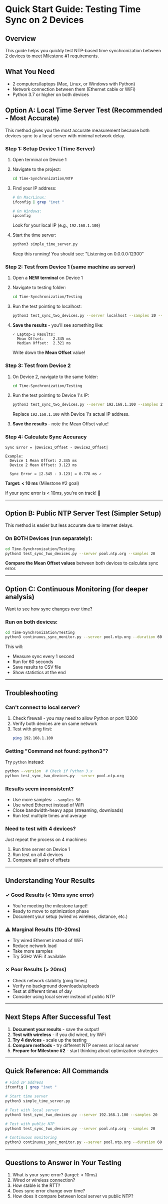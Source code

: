 # Quick Start Guide: Testing Time Sync on 2 Devices

## Overview
This guide helps you quickly test NTP-based time synchronization between 2 devices to meet Milestone #1 requirements.

## What You Need
- 2 computers/laptops (Mac, Linux, or Windows with Python)
- Network connection between them (Ethernet cable or WiFi)
- Python 3.7 or higher on both devices

## Option A: Local Time Server Test (Recommended - Most Accurate)

This method gives you the most accurate measurement because both devices sync to a local server with minimal network delay.

### Step 1: Setup Device 1 (Time Server)

1. Open terminal on Device 1
2. Navigate to the project:
   ```bash
   cd Time-Synchronization/NTP
   ```

3. Find your IP address:
   ```bash
   # On Mac/Linux:
   ifconfig | grep "inet "
   
   # On Windows:
   ipconfig
   ```
   
   Look for your local IP (e.g., `192.168.1.100`)

4. Start the time server:
   ```bash
   python3 simple_time_server.py
   ```
   
   Keep this running! You should see: "Listening on 0.0.0.0:12300"

### Step 2: Test from Device 1 (same machine as server)

1. Open a **NEW terminal** on Device 1
2. Navigate to testing folder:
   ```bash
   cd Time-Synchronization/Testing
   ```

3. Run the test pointing to localhost:
   ```bash
   python3 test_sync_two_devices.py --server localhost --samples 20 --device1 "Laptop-1"
   ```

4. **Save the results** - you'll see something like:
   ```
   ✓ Laptop-1 Results:
     Mean Offset:    2.345 ms
     Median Offset:  2.321 ms
   ```
   
   Write down the **Mean Offset** value!

### Step 3: Test from Device 2

1. On Device 2, navigate to the same folder:
   ```bash
   cd Time-Synchronization/Testing
   ```

2. Run the test pointing to Device 1's IP:
   ```bash
   python3 test_sync_two_devices.py --server 192.168.1.100 --samples 20 --device1 "Laptop-2"
   ```
   
   Replace `192.168.1.100` with Device 1's actual IP address.

3. **Save the results** - note the Mean Offset value!

### Step 4: Calculate Sync Accuracy

```
Sync Error = |Device1_Offset - Device2_Offset|

Example:
  Device 1 Mean Offset: 2.345 ms
  Device 2 Mean Offset: 3.123 ms
  
  Sync Error = |2.345 - 3.123| = 0.778 ms ✓
```

**Target: < 10 ms** (Milestone #2 goal)

If your sync error is < 10ms, you're on track! 🎉

---

## Option B: Public NTP Server Test (Simpler Setup)

This method is easier but less accurate due to internet delays.

### On BOTH Devices (run separately):

```bash
cd Time-Synchronization/Testing
python3 test_sync_two_devices.py --server pool.ntp.org --samples 20
```

**Compare the Mean Offset values** between both devices to calculate sync error.

---

## Option C: Continuous Monitoring (for deeper analysis)

Want to see how sync changes over time?

### Run on both devices:

```bash
cd Time-Synchronization/Testing
python3 continuous_sync_monitor.py --server pool.ntp.org --duration 60 --interval 1.0
```

This will:
- Measure sync every 1 second
- Run for 60 seconds
- Save results to CSV file
- Show statistics at the end

---

## Troubleshooting

### Can't connect to local server?

1. Check firewall - you may need to allow Python or port 12300
2. Verify both devices are on same network
3. Test with ping first:
   ```bash
   ping 192.168.1.100
   ```

### Getting "Command not found: python3"?

Try `python` instead:
```bash
python --version  # Check if Python 3.x
python test_sync_two_devices.py --server pool.ntp.org
```

### Results seem inconsistent?

- Use more samples: `--samples 50`
- Use wired Ethernet instead of WiFi
- Close bandwidth-heavy apps (streaming, downloads)
- Run test multiple times and average

### Need to test with 4 devices?

Just repeat the process on 4 machines:
1. Run time server on Device 1
2. Run test on all 4 devices
3. Compare all pairs of offsets

---

## Understanding Your Results

### ✓ Good Results (< 10ms sync error)
- You're meeting the milestone target!
- Ready to move to optimization phase
- Document your setup (wired vs wireless, distance, etc.)

### ⚠ Marginal Results (10-20ms)
- Try wired Ethernet instead of WiFi
- Reduce network load
- Take more samples
- Try 5GHz WiFi if available

### ✗ Poor Results (> 20ms)
- Check network stability (ping times)
- Verify no background downloads/uploads
- Test at different times of day
- Consider using local server instead of public NTP

---

## Next Steps After Successful Test

1. **Document your results** - save the output!
2. **Test with wireless** - if you did wired, try WiFi
3. **Try 4 devices** - scale up the testing
4. **Compare methods** - try different NTP servers or local server
5. **Prepare for Milestone #2** - start thinking about optimization strategies

---

## Quick Reference: All Commands

```bash
# Find IP address
ifconfig | grep "inet "

# Start time server
python3 simple_time_server.py

# Test with local server
python3 test_sync_two_devices.py --server 192.168.1.100 --samples 20

# Test with public NTP
python3 test_sync_two_devices.py --server pool.ntp.org --samples 20

# Continuous monitoring
python3 continuous_sync_monitor.py --server pool.ntp.org --duration 60
```

---

## Questions to Answer in Your Testing

1. What is your sync error? (target: < 10ms)
2. Wired or wireless connection?
3. How stable is the RTT?
4. Does sync error change over time?
5. How does it compare between local server vs public NTP?

